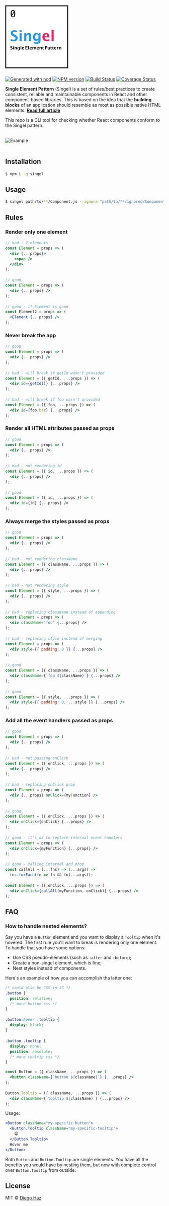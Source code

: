 # <img src="logo/logo.png" width="200" alt="singel" />

[![Generated with nod](https://img.shields.io/badge/generator-nod-2196F3.svg?style=flat-square)](https://github.com/diegohaz/nod)
[![NPM version](https://img.shields.io/npm/v/singel.svg?style=flat-square)](https://npmjs.org/package/singel)
[![Build Status](https://img.shields.io/travis/diegohaz/singel/master.svg?style=flat-square)](https://travis-ci.org/diegohaz/singel) [![Coverage Status](https://img.shields.io/codecov/c/github/diegohaz/singel/master.svg?style=flat-square)](https://codecov.io/gh/diegohaz/singel/branch/master)

**Single Element Pattern** (Singel) is a set of rules/best practices to create consistent, reliable and maintainable components in React and other component-based libraries. This is based on the idea that the **building blocks** of an application should resemble as most as possible native HTML elements. [**Read full article**](https://medium.freecodecamp.org/introducing-the-single-element-pattern-dfbd2c295c5d)

This repo is a CLI tool for checking whether React components conform to the Singel pattern.

<br>
<img src="https://user-images.githubusercontent.com/3068563/41152955-aade0680-6aeb-11e8-9b19-819f28f2f9c2.png" alt="Example" />
<br><br>

## Installation

```sh
$ npm i -g singel
```

## Usage

```sh
$ singel path/to/**/Component.js --ignore "path/to/**/ignored/Component.js"
```

## Rules

### Render only one element

```jsx
// bad - 2 elements
const Element = props => (
  <div {...props}>
    <span />
  </div>
);

// good
const Element = props => (
  <div {...props} />
);

// good - if Element is good
const Element2 = props => (
  <Element {...props} />
);
```

### Never break the app

```jsx
// good
const Element = props => (
  <div {...props} />
);

// bad - will break if getId wasn't provided
const Element = ({ getId, ...props }) => (
  <div id={getId()} {...props} />
);

// bad - will break if foo wasn't provided
const Element = ({ foo, ...props }) => (
  <div id={foo.bar} {...props} />
);
```

### Render all HTML attributes passed as props

```jsx
// good
const Element = props => (
  <div {...props} />
);

// bad - not rendering id
const Element = ({ id, ...props }) => (
  <div {...props} />
);

// good
const Element = ({ id, ...props }) => (
  <div id={id} {...props} />
);
```

### Always merge the styles passed as props

```jsx
// good
const Element = props => (
  <div {...props} />
);

// bad - not rendering className
const Element = ({ className, ...props }) => (
  <div {...props} />
);

// bad - not rendering style
const Element = ({ style, ...props }) => (
  <div {...props} />
);

// bad - replacing className instead of appending
const Element = props => (
  <div className="foo" {...props} />
);

// bad - replacing style instead of merging
const Element = props => (
  <div style={{ padding: 0 }} {...props} />
);

// good
const Element = ({ className, ...props }) => (
  <div className={`foo ${className}`} {...props} />
);

// good
const Element = ({ style, ...props }) => (
  <div style={{ padding: 0, ...style }} {...props} />
);
```

### Add all the event handlers passed as props

```jsx
// good
const Element = props => (
  <div {...props} />
);

// bad - not passing onClick
const Element = ({ onClick, ...props }) => (
  <div {...props} />
);

// bad - replacing onClick prop
const Element = props => (
  <div {...props} onClick={myFunction} />
);

// good
const Element = ({ onClick, ...props }) => (
  <div onClick={onClick} {...props} />
);

// good - it's ok to replace internal event handlers
const Element = props => (
  <div onClick={myFunction} {...props} />
);

// good - calling internal and prop
const callAll = (...fns) => (...args) => 
  fns.forEach(fn => fn && fn(...args));

const Element = ({ onClick, ...props }) => (
  <div onClick={callAll(myFunction, onClick)} {...props} />
);
```

## FAQ

### How to handle nested elements?

Say you have a `Button` element and you want to display a `Tooltip` when it's hovered. The first rule you'll want to break is rendering only one element. To handle that you have some options:

- Use CSS pseudo-elements (such as `:after` and `:before`);
- Create a non-singel element, which is fine;
- Nest styles instead of components.

Here's an example of how you can accomplish tha latter one:

```css
/* could also be CSS-in-JS */
.button {
  position: relative;
  /* more button css */
}

.button:hover .tooltip {
  display: block;
}

.button .tooltip {
  display: none;
  position: absolute;
  /* more tooltip css */
}
```

```jsx
const Button = ({ className, ...props }) => (
  <button className={`button ${className}`} {...props} />
);

Button.Tooltip = ({ className, ...props }) => (
  <div className={`tooltip ${className}`} {...props} />
);
```

Usage:

```jsx
<Button className="my-specific-button">
  <Button.Tooltip className="my-specific-tooltip">
    😁
  </Button.Tooltip>
  Hover me
</Button>
```

Both `Button` and `Button.Tooltip` are single elements. You have all the benefits you would have by nesting them, but now with complete control over `Button.Tooltip` from outside.

## License

MIT © [Diego Haz](https://github.com/diegohaz)
